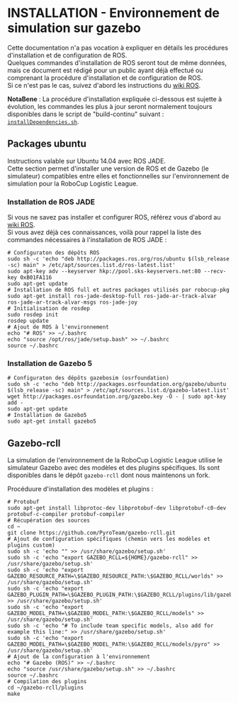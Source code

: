 INSTALLATION - Environnement de simulation sur gazebo 
=====================================================

Cette documentation n'a pas vocation à expliquer en détails les procédures d'installation et de configuration de ROS.  
Quelques commandes d'installation de ROS seront tout de même données, mais ce document est rédigé pour un public ayant déjà effectué ou comprenant la procédure d'installation et de configuration de ROS.  
Si ce n'est pas le cas, suivez d'abord les instructions du [wiki ROS](http://wiki.ros.org/).  

**NotaBene** : La procédure d'installation expliquée ci-dessous est sujette à évolution, les commandes les plus à jour seront normalement toujours disponibles dans le script de "build-continu" suivant : [`installDependencies.sh`](/ci-travis/scripts/installDependencies.sh).

Packages ubuntu
---------------
Instructions valable sur Ubuntu 14.04 avec ROS JADE.  
Cette section permet d'installer une version de ROS et de Gazebo (le simulateur) compatibles entre elles et fonctionnelles sur l'environnement de simulation pour la RoboCup Logistic League.  

### Installation de ROS JADE ###
Si vous ne savez pas installer et configurer ROS, référez vous d'abord au [wiki ROS](http://wiki.ros.org/).  
Si vous avez déjà ces connaissances, voilà pour rappel la liste des commandes nécessaires à l'installation de ROS JADE :   
```Shell
# Configuraton des dépôts ROS
sudo sh -c 'echo "deb http://packages.ros.org/ros/ubuntu $(lsb_release -sc) main" > /etc/apt/sources.list.d/ros-latest.list'
sudo apt-key adv --keyserver hkp://pool.sks-keyservers.net:80 --recv-key 0xB01FA116
sudo apt-get update
# Installation de ROS full et autres packages utilisés par robocup-pkg
sudo apt-get install ros-jade-desktop-full ros-jade-ar-track-alvar ros-jade-ar-track-alvar-msgs ros-jade-joy
# Initialisation de rosdep
sudo rosdep init
rosdep update
# Ajout de ROS à l'environnement
echo "# ROS" >> ~/.bashrc
echo "source /opt/ros/jade/setup.bash" >> ~/.bashrc
source ~/.bashrc
```

### Installation de Gazebo 5 ###
```Shell
# Configuraton des dépôts gazebosim (osrfoundation)
sudo sh -c 'echo "deb http://packages.osrfoundation.org/gazebo/ubuntu $(lsb_release -sc) main" > /etc/apt/sources.list.d/gazebo-latest.list'
wget http://packages.osrfoundation.org/gazebo.key -O - | sudo apt-key add -
sudo apt-get update
# Installation de Gazebo5
sudo apt-get install gazebo5
```

Gazebo-rcll
-----------
La simulation de l'environnement de la RoboCup Logistic League utilise le simulateur Gazebo avec des modèles et des plugins spécifiques. Ils sont disponibles dans le dépôt `gazebo-rcll` dont nous maintenons un fork.  

Procéduure d'installation des modèles et plugins :
```Shell
# Protobuf
sudo apt-get install libprotoc-dev libprotobuf-dev libprotobuf-c0-dev protobuf-c-compiler protobuf-compiler
# Récupération des sources
cd ~
git clone https://github.com/PyroTeam/gazebo-rcll.git
# Ajout de configuration spécifiques (chemin vers les modèles et plugins custom)
sudo sh -c 'echo "" >> /usr/share/gazebo/setup.sh'
sudo sh -c 'echo "export GAZEBO_RCLL=${HOME}/gazebo-rcll" >> /usr/share/gazebo/setup.sh'
sudo sh -c 'echo "export GAZEBO_RESOURCE_PATH=\$GAZEBO_RESOURCE_PATH:\$GAZEBO_RCLL/worlds" >> /usr/share/gazebo/setup.sh'
sudo sh -c 'echo "export GAZEBO_PLUGIN_PATH=\$GAZEBO_PLUGIN_PATH:\$GAZEBO_RCLL/plugins/lib/gazebo" >> /usr/share/gazebo/setup.sh'
sudo sh -c 'echo "export GAZEBO_MODEL_PATH=\$GAZEBO_MODEL_PATH:\$GAZEBO_RCLL/models" >> /usr/share/gazebo/setup.sh'
sudo sh -c 'echo "# To include team specific models, also add for example this line:" >> /usr/share/gazebo/setup.sh'
sudo sh -c 'echo "export GAZEBO_MODEL_PATH=\$GAZEBO_MODEL_PATH:\$GAZEBO_RCLL/models/pyro" >> /usr/share/gazebo/setup.sh'
# Ajout de la configuration à l'environnement
echo "# Gazebo (ROS)" >> ~/.bashrc
echo "source /usr/share/gazebo/setup.sh" >> ~/.bashrc
source ~/.bashrc
# Compilation des plugins
cd ~/gazebo-rcll/plugins
make
```